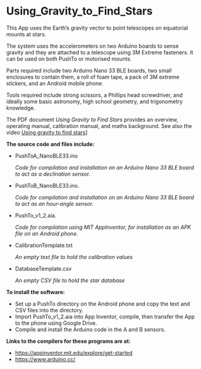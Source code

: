 # Using_Gravity_to_Find_Stars

This App uses the Earth’s gravity vector to point telescopes on equatorial mounts at stars.

The system uses the accelerometers on two Arduino boards to sense gravity and they are attached to a telescope using 3M Extreme fasteners. It can be used on both PushTo or motorised mounts.

Parts required include two Arduino Nano 33 BLE boards, two small enclosures to contain them, a roll of foam tape, a pack of 3M extreme stickers, and an Android mobile phone.

Tools required include strong scissors, a Phillips head screwdriver, and ideally some basic astronomy, high school geometry, and trigonometry knowledge.

The PDF document *Using Gravity to Find Stars* provides an overview, operating manual, calibration manual, and maths background. See also the video [Using gravity to find stars](https://youtu.be/bQ3izaqIlxg)]

**The source code and files include:**

- PushToA_NanoBLE33.ino

  *Code for compilation and installation on an Arduino Nano 33 BLE board to act as a declination sensor.*
- PushToB_NanoBLE33.ino.

  *Code for compilation and installation on an Arduino Nano 33 BLE board  to act as an hour-angle sensor.*
- PushTo_v1_2.aia.

  *Code for compilation using MIT AppInventor, for installation as an APK file on an Android phone.*
- CalibrationTemplate.txt

  *An empty text file to hold the calibration values*
- DatabaseTemplate.csv

  *An empty CSV file to hold the star database*

**To install the software:**
  - Set up a PushTo directory on the Android phone and copy the text and CSV files into the directory.
  - Import PushTo_v1_2.aia into App Inventor, compile, then transfer the App to the phone using Google Drive.
  - Compile and install the Arduino code in the A and B sensors.
  
**Links to the compilers for these programs are at:**
  - https://appinventor.mit.edu/explore/get-started
  - https://www.arduino.cc/

